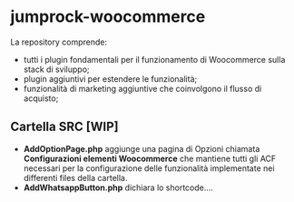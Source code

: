 # jumprock-woocommerce

La repository comprende:
- tutti i plugin fondamentali per il funzionamento di Woocommerce sulla stack di sviluppo;
- plugin aggiuntivi per estendere le funzionalità;
- funzionalità di marketing aggiuntive che coinvolgono il flusso di acquisto;

## Cartella SRC [WIP]
- **AddOptionPage.php** aggiunge una pagina di Opzioni chiamata **Configurazioni elementi Woocommerce** che mantiene tutti gli ACF necessari per la configurazione delle funzionalità implementate nei differenti files della cartella.
- **AddWhatsappButton.php** dichiara lo shortcode....
